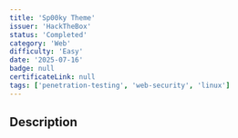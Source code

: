 ```yaml
---
title: 'Sp00ky Theme'
issuer: 'HackTheBox'
status: 'Completed'
category: 'Web'
difficulty: 'Easy'
date: '2025-07-16'
badge: null
certificateLink: null
tags: ['penetration-testing', 'web-security', 'linux']
---
```


## Description